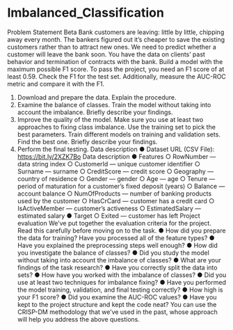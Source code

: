 # Imbalanced_Classification

Problem Statement
Beta Bank customers are leaving: little by little, chipping away every month. The bankers
figured out it’s cheaper to save the existing customers rather than to attract new ones.
We need to predict whether a customer will leave the bank soon. You have the data on
clients’ past behavior and termination of contracts with the bank.
Build a model with the maximum possible F1 score. To pass the project, you need an F1
score of at least 0.59. Check the F1 for the test set.
Additionally, measure the AUC-ROC metric and compare it with the F1.
1. Download and prepare the data. Explain the procedure.
2. Examine the balance of classes. Train the model without taking into account the
imbalance. Briefly describe your findings.
3. Improve the quality of the model. Make sure you use at least two approaches to
fixing class imbalance. Use the training set to pick the best parameters. Train
different models on training and validation sets. Find the best one. Briefly
describe your findings.
4. Perform the final testing.
Data description
● Dataset URL (CSV File): https://bit.ly/2XZK7Bo
Data description
● Features
○ RowNumber — data string index
○ CustomerId — unique customer identifier
○ Surname — surname
○ CreditScore — credit score
○ Geography — country of residence
○ Gender — gender
○ Age — age
○ Tenure — period of maturation for a customer’s fixed deposit (years)
○ Balance — account balance
○ NumOfProducts — number of banking products used by the customer
○ HasCrCard — customer has a credit card
○ IsActiveMember — customer’s activeness
○ EstimatedSalary — estimated salary
● Target
○ Exited — сustomer has left
Project evaluation
We’ve put together the evaluation criteria for the project. Read this carefully before
moving on to the task.
● How did you prepare the data for training? Have you processed all of the feature
types?
● Have you explained the preprocessing steps well enough?
● How did you investigate the balance of classes?
● Did you study the model without taking into account the imbalance of classes?
● What are your findings of the task research?
● Have you correctly split the data into sets?
● How have you worked with the imbalance of classes?
● Did you use at least two techniques for imbalance fixing?
● Have you performed the model training, validation, and final testing correctly?
● How high is your F1 score?
● Did you examine the AUC-ROC values?
● Have you kept to the project structure and kept the code neat?
You can use the CRISP-DM methodology that we’ve used in the past, whose approach
will help you address the above questions.
